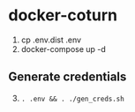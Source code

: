 # docker-coturn

1. cp .env.dist .env
2. docker-compose up -d

## Generate credentials
3. ```. .env && . ./gen_creds.sh```
